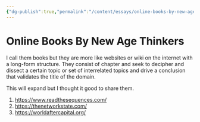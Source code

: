 ```yaml
---
{"dg-publish":true,"permalink":"/content/essays/online-books-by-new-age-thinkers/"}
---
```


# Online Books By New Age Thinkers

I call them books but they are more like websites or wiki on the internet with a long-form structure. They consist of chapter and seek to decipher and dissect a certain topic or set of interrelated topics and drive a conclusion that validates the title of the domain.

This will expand but I thought it good to share them.

1. https://www.readthesequences.com/
2. https://thenetworkstate.com/
3. https://worldaftercapital.org/